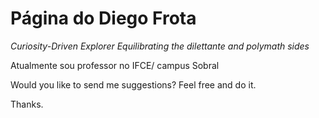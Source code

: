 # Página do Diego Frota
_Curiosity-Driven Explorer_
_Equilibrating the dilettante and polymath sides_

Atualmente sou professor no IFCE/ campus Sobral

Would you like to send me suggestions? Feel free and do it.

Thanks.
